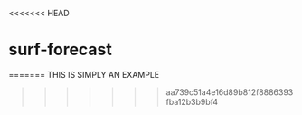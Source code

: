 <<<<<<< HEAD
# surf-forecast
=======
THIS IS SIMPLY AN EXAMPLE
>>>>>>> aa739c51a4e16d89b812f8886393fba12b3b9bf4
